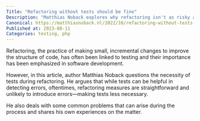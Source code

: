 ```yaml
---
Title: "Refactoring without tests should be fine"
Description: "Matthias Noback explores why refactoring isn't as risky as believed, even without tests. Discover how careful programming can lower risks."
Canonical: https://matthiasnoback.nl/2022/10/refactoring-without-tests-should-be-fine/
Published at: 2023-08-11
Categories: testing, php
---
```


Refactoring, the practice of making small, incremental changes to improve the structure of code, has often been linked to testing and their importance has been emphasized in software development.

However, in this article, author Matthias Noback questions the necessity of tests during refactoring. He argues that while tests can be helpful in detecting errors, oftentimes, refactoring measures are straightforward and unlikely to introduce errors—making tests less necessary.

He also deals with some common problems that can arise during the process and shares his own experiences on the matter.


